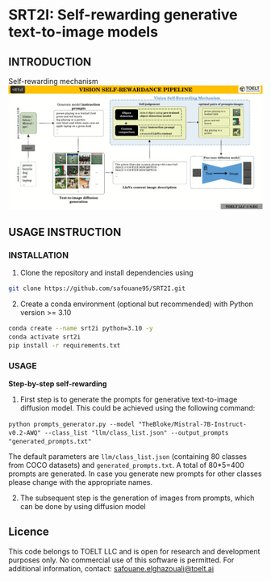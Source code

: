 # SRT2I: Self-rewarding generative text-to-image models

## INTRODUCTION

Self-rewarding mechanism
![selfrewarding](_repoimages_/T2I_selfrewarding_mechanism.gif)

## USAGE INSTRUCTION

###  INSTALLATION
1. Clone the repository and install dependencies using

```bash
git clone https://github.com/safouane95/SRT2I.git
```

2. Create a conda  environment (optional but recommended) with Python version >= 3.10
```bash
conda create --name srt2i python=3.10 -y
conda activate srt2i
pip install -r requirements.txt
```

### USAGE
**Step-by-step self-rewarding**

1. First step is to generate the prompts for generative text-to-image diffusion model. This could be achieved using the following command:

```python prompts_generator.py --model "TheBloke/Mistral-7B-Instruct-v0.2-AWQ" --class_list "llm/class_list.json" --output_prompts "generated_prompts.txt"```

The default parameters are `llm/class_list.json` (containing 80 classes from COCO datasets) and `generated_prompts.txt`. A total of 80*5=400 prompts are generated. In case you generate new prompts for other classes please change with the appropriate names.

2. The subsequent step is the generation of  images from prompts, which can be done by using diffusion model

## Licence

This code belongs to TOELT LLC and is open for research and development purposes only. No commercial use of this software is permitted.
For additional information, contact: safouane.elghazouali@toelt.ai